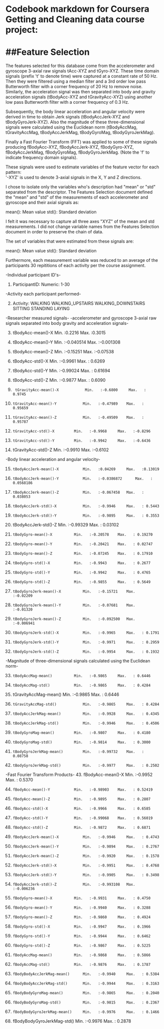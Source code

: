 # Codebook markdown for Coursera Getting and Cleaning data course project:

##Feature Selection 
=================

The features selected for this database come from the accelerometer and gyroscope 3-axial
raw signals tAcc-XYZ and tGyro-XYZ. These time domain signals (prefix 't' to denote time) 
were captured at a constant rate of 50 Hz. Then they were filtered using a median filter
and a 3rd order low pass Butterworth filter with a corner frequency of 20 Hz to remove 
noise. Similarly, the acceleration signal was then separated into body and gravity 
acceleration signals (tBodyAcc-XYZ and tGravityAcc-XYZ) using another low pass Butterworth
filter with a corner frequency of 0.3 Hz. 

Subsequently, the body linear acceleration and angular velocity were derived in time to 
obtain Jerk signals (tBodyAccJerk-XYZ and tBodyGyroJerk-XYZ). Also the magnitude of these 
three-dimensional signals were calculated using the Euclidean norm (tBodyAccMag, 
tGravityAccMag, tBodyAccJerkMag, tBodyGyroMag, tBodyGyroJerkMag). 

Finally a Fast Fourier Transform (FFT) was applied to some of these signals producing 
fBodyAcc-XYZ, fBodyAccJerk-XYZ, fBodyGyro-XYZ, fBodyAccJerkMag, fBodyGyroMag, 
fBodyGyroJerkMag. (Note the 'f' to indicate frequency domain signals). 

These signals were used to estimate variables of the feature vector for each pattern:  
'-XYZ' is used to denote 3-axial signals in the X, Y and Z directions.

I chose to isolate only the variables who's description had "mean" or "std" separated from
the descriptor. The Features Selection document defined the "mean" and "std" of the 
measurements of each accelerometer and gyroscope and their axial signals as:  

mean(): Mean value
std(): Standard deviation

I felt it was necessary to capture all three axes "XYZ" of the mean and std measurements.
I did not change variable names from the Features Selection document in order to preserve 
the chain of data.

The set of variables that were estimated from these signals are: 

mean(): Mean value
std(): Standard deviation

Furthermore, each measurement variable was reduced to an average of the participants
30 repititions of each activity per the course assignment.  


-Individual participant ID's-

1.	ParticipantID:				Numeric: 1-30

-Activity each participant performed-

2. 	Activity:	WALKING		WALKING_UPSTAIRS	WALKING_DOWNSTAIRS	SITTING		STANDING	LAYING
	
-Researcher measured signals-
-accelerometer and gyroscope 3-axial raw signals separated into body gravity and acceleration signals-

3. 	tBodyAcc-mean()-X			Min.   :0.2216		Max.   :0.3015  

4.	tBodyAcc-mean()-Y			Min.   :-0.040514    	Max.   :-0.001308  

5.	tBodyAcc-mean()-Z			Min.   :-0.15251  	Max.   :-0.07538  

6. 	tBodyAcc-std()-X			Min.   :-0.9961 	Max.   : 0.6269  

7. 	tBodyAcc-std()-Y			Min.   :-0.99024 	Max.   : 0.61694  

8.	tBodyAcc-std()-Z			Min.   :-0.9877  	Max.   : 0.6090  

9.  	tGravityAcc-mean()-X			Min.   :-0.6800  	Max.   : 0.9745  

10. 	tGravityAcc-mean()-Y			Min.   :-0.47989  	Max.   : 0.95659  

11. 	tGravityAcc-mean()-Z			Min.   :-0.49509  	Max.   : 0.95787  
	
12. 	tGravityAcc-std()-X			Min.   :-0.9968  	Max.   :-0.8296  

13. 	tGravityAcc-std()-Y			Min.   :-0.9942  	Max.   :-0.6436  

14.	tGravityAcc-std()-Z			Min.   :-0.9910  	Max.   :-0.6102  

-Body linear acceleration and angular velocity-

15. 	tBodyAccJerk-mean()-X			Min.   :0.04269  	Max.   :0.13019  
	
16. 	tBodyAccJerk-mean()-Y			Min.   :-0.0386872  	Max.   : 0.0568186  

17. 	tBodyAccJerk-mean()-Z			Min.   :-0.067458  	Max.   : 0.038053  

18. 	tBodyAccJerk-std()-X			Min.   :-0.9946  	Max.   : 0.5443  

19. 	tBodyAccJerk-std()-Y			Min.   :-0.9895  	Max.   : 0.3553  

20.	tBodyAccJerk-std()-Z			Min.   :-0.99329  	Max.   : 0.03102  

21. 	tBodyGyro-mean()-X			Min.   :-0.20578  	Max.   : 0.19270  

22. 	tBodyGyro-mean()-Y			Min.   :-0.20421  	Max.   : 0.02747  

23. 	tBodyGyro-mean()-Z			Min.   :-0.07245  	Max.   : 0.17910  

24. 	tBodyGyro-std()-X			Min.   :-0.9943  	Max.   : 0.2677  

25. 	tBodyGyro-std()-Y			Min.   :-0.9942  	Max.   : 0.4765  

26. 	tBodyGyro-std()-Z			Min.   :-0.9855  	Max.   : 0.5649  

27. 	tBodyGyroJerk-mean()-X			Min.   :-0.15721  	Max.   :-0.02209  

28. 	tBodyGyroJerk-mean()-Y			Min.   :-0.07681  	Max.   :-0.01320  

29. 	tBodyGyroJerk-mean()-Z			Min.   :-0.092500  	Max.   :-0.006941  

30. 	tBodyGyroJerk-std()-X			Min.   :-0.9965  	Max.   : 0.1791  
	
31. 	tBodyGyroJerk-std()-Y			Min.   :-0.9971  	Max.   : 0.2959  

32. 	tBodyGyroJerk-std()-Z			Min.   :-0.9954  	Max.   : 0.1932  

-Magnitude of three-dimensional signals calculated using the Euclidean norm-

33. 	tBodyAccMag-mean()			Min.   :-0.9865  	Max.   : 0.6446  

34. 	tBodyAccMag-std()			Min.   :-0.9865  	Max.   : 0.4284  
	
35.	tGravityAccMag-mean()			Min.   :-0.9865  	Max.   : 0.6446  

36. 	tGravityAccMag-std()			Min.   :-0.9865  	Max.   : 0.4284  

37. 	tBodyAccJerkMag-mean()			Min.   :-0.9928  	Max.   : 0.4345  

38. 	tBodyAccJerkMag-std()			Min.   :-0.9946  	Max.   : 0.4506  

39. 	tBodyGyroMag-mean()			Min.   :-0.9807  	Max.   : 0.4180  

40. 	tBodyGyroMag-std()			Min.   :-0.9814  	Max.   : 0.3000  

41. 	tBodyGyroJerkMag-mean()			Min.   :-0.99732  	Max.   : 0.08758  

42. 	tBodyGyroJerkMag-std()			Min.   :-0.9977  	Max.   : 0.2502  

-Fast Fourier Transform Products-
43. 	fBodyAcc-mean()-X			Min.   :-0.9952  	Max.   : 0.5370  

44. 	fBodyAcc-mean()-Y			Min.   :-0.98903  	Max.   : 0.52419  

45. 	fBodyAcc-mean()-Z			Min.   :-0.9895  	Max.   : 0.2807  

46. 	fBodyAcc-std()-X			Min.   :-0.9966  	Max.   : 0.6585  

47. 	fBodyAcc-std()-Y			Min.   :-0.99068  	Max.   : 0.56019  

48. 	fBodyAcc-std()-Z			Min.   :-0.9872  	Max.   : 0.6871  

49. 	fBodyAccJerk-mean()-X			Min.   :-0.9946  	Max.   : 0.4743  

50. 	fBodyAccJerk-mean()-Y			Min.   :-0.9894  	Max.   : 0.2767  

51. 	fBodyAccJerk-mean()-Z			Min.   :-0.9920 	Max.   : 0.1578  

52. 	fBodyAccJerk-std()-X			Min.   :-0.9951  	Max.   : 0.4768  

53. 	fBodyAccJerk-std()-Y			Min.   :-0.9905  	Max.   : 0.3498  

54. 	fBodyAccJerk-std()-Z			Min.   :-0.993108  	Max.   :-0.006236  

55. 	fBodyGyro-mean()-X			Min.   :-0.9931  	Max.   : 0.4750  

56. 	fBodyGyro-mean()-Y			Min.   :-0.9940  	Max.   : 0.3288  

57. 	fBodyGyro-mean()-Z			Min.   :-0.9860  	Max.   : 0.4924  

58. 	fBodyGyro-std()-X			Min.   :-0.9947  	Max.   : 0.1966  
	
59. 	fBodyGyro-std()-Y			Min.   :-0.9944  	Max.   : 0.6462  

60. 	fBodyGyro-std()-Z			Min.   :-0.9867  	Max.   : 0.5225  

61. 	fBodyAccMag-mean()			Min.   :-0.9868  	Max.   : 0.5866  

62. 	fBodyAccMag-std()			Min.   :-0.9876  	Max.   : 0.1787  

63. 	fBodyBodyAccJerkMag-mean()		Min.   :-0.9940  	Max.   : 0.5384  

64. 	fBodyBodyAccJerkMag-std()		Min.   :-0.9944  	Max.   : 0.3163  

65. 	fBodyBodyGyroMag-mean()			Min.   :-0.9865  	Max.   : 0.2040  

66. 	fBodyBodyGyroMag-std()			Min.   :-0.9815  	Max.   : 0.2367  

67. 	fBodyBodyGyroJerkMag-mean()		Min.   :-0.9976  	Max.   : 0.1466  

68.	fBodyBodyGyroJerkMag-std()		Min.   :-0.9976  	Max.   : 0.2878  
